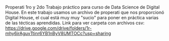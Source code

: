 Properati 1ro y 2do Trabajo práctico para curso de Data Science de Digital House.
En este trabajo usamos un archivo de properati que nos proporcionó Digital House,
el cual está muy muy "sucio" para poner en práctica varias de las técticas aprendidas.
Link para ver carpeta con archivos csv:
https://drive.google.com/drive/folders/1r-mhy6irAguvTtinr6YB1nByV8UMTOCc?usp=sharing
